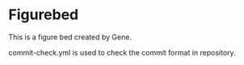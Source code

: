 # Figurebed
This is a figure bed created by Gene.

commit-check.yml is used to check the commit format in repository.